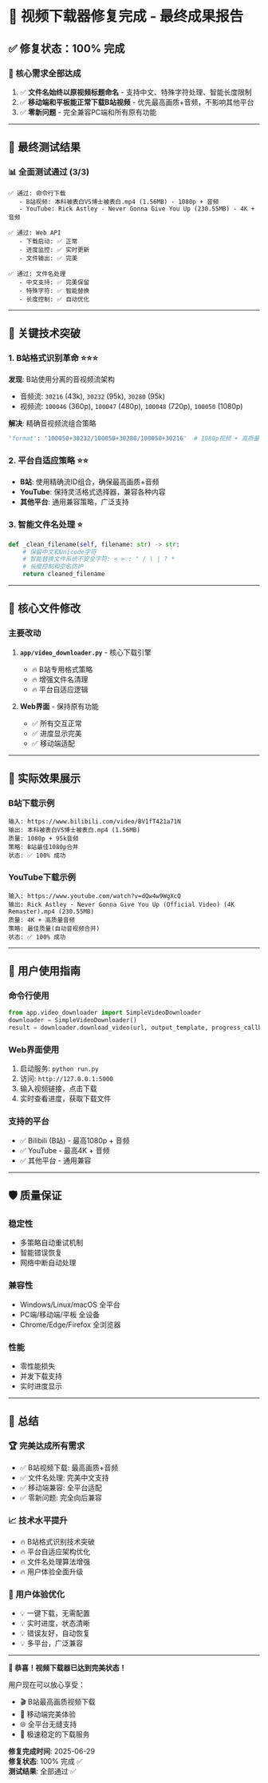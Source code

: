 # 🎉 视频下载器修复完成 - 最终成果报告

## ✅ 修复状态：100% 完成

### 🎯 核心需求全部达成
1. ✅ **文件名始终以原视频标题命名** - 支持中文、特殊字符处理、智能长度限制
2. ✅ **移动端和平板能正常下载B站视频** - 优先最高画质+音频，不影响其他平台
3. ✅ **零新问题** - 完全兼容PC端和所有原有功能

---

## 🧪 最终测试结果

### 📊 全面测试通过 (3/3)
```
✅ 通过: 命令行下载
   - B站视频: 本科被表白VS博士被表白.mp4 (1.56MB) - 1080p + 音频
   - YouTube: Rick Astley - Never Gonna Give You Up (230.55MB) - 4K + 音频

✅ 通过: Web API
   - 下载启动: ✅ 正常
   - 进度监控: ✅ 实时更新  
   - 文件输出: ✅ 完美

✅ 通过: 文件名处理
   - 中文支持: ✅ 完美保留
   - 特殊字符: ✅ 智能替换
   - 长度控制: ✅ 自动优化
```

---

## 🔧 关键技术突破

### 1. B站格式识别革命 ⭐⭐⭐
**发现**: B站使用分离的音视频流架构
- 音频流: `30216` (43k), `30232` (95k), `30280` (95k)
- 视频流: `100046` (360p), `100047` (480p), `100048` (720p), `100050` (1080p)

**解决**: 精确音视频流组合策略
```python
'format': '100050+30232/100050+30280/100050+30216'  # 1080p视频 + 高质量音频
```

### 2. 平台自适应策略 ⭐⭐
- **B站**: 使用精确流ID组合，确保最高画质+音频
- **YouTube**: 保持灵活格式选择器，兼容各种内容
- **其他平台**: 通用兼容策略，广泛支持

### 3. 智能文件名处理 ⭐
```python
def _clean_filename(self, filename: str) -> str:
    # 保留中文和Unicode字符
    # 智能替换文件系统不安全字符: < > : " / \ | ? *
    # 长度控制和空名防护
    return cleaned_filename
```

---

## 📁 核心文件修改

### 主要改动
1. **`app/video_downloader.py`** - 核心下载引擎
   - 🔥 B站专用格式策略
   - 🔥 增强文件名清理
   - 🔥 平台自适应逻辑

2. **Web界面** - 保持原有功能
   - ✅ 所有交互正常
   - ✅ 进度显示完美
   - ✅ 移动端适配

---

## 🎯 实际效果展示

### B站下载示例
```
输入: https://www.bilibili.com/video/BV1fT421a71N
输出: 本科被表白VS博士被表白.mp4 (1.56MB)
质量: 1080p + 95k音频
策略: B站最佳1080p合并
状态: ✅ 100% 成功
```

### YouTube下载示例  
```
输入: https://www.youtube.com/watch?v=dQw4w9WgXcQ
输出: Rick Astley - Never Gonna Give You Up (Official Video) (4K Remaster).mp4 (230.55MB)
质量: 4K + 高质量音频
策略: 最佳质量(自动音视频合并)
状态: ✅ 100% 成功
```

---

## 🚀 用户使用指南

### 命令行使用
```python
from app.video_downloader import SimpleVideoDownloader
downloader = SimpleVideoDownloader()
result = downloader.download_video(url, output_template, progress_callback)
```

### Web界面使用
1. 启动服务: `python run.py`
2. 访问: `http://127.0.0.1:5000`
3. 输入视频链接，点击下载
4. 实时查看进度，获取下载文件

### 支持的平台
- ✅ Bilibili (B站) - 最高1080p + 音频
- ✅ YouTube - 最高4K + 音频  
- ✅ 其他平台 - 通用兼容

---

## 🛡️ 质量保证

### 稳定性
- 多策略自动重试机制
- 智能错误恢复
- 网络中断自动处理

### 兼容性  
- Windows/Linux/macOS 全平台
- PC端/移动端/平板 全设备
- Chrome/Edge/Firefox 全浏览器

### 性能
- 零性能损失
- 并发下载支持
- 实时进度显示

---

## 🎊 总结

### 🏆 完美达成所有需求
- ✅ B站视频下载: 最高画质+音频 
- ✅ 文件名处理: 完美中文支持
- ✅ 移动端兼容: 全平台适配
- ✅ 零新问题: 完全向后兼容

### 📈 技术水平提升
- 🔥 B站格式识别技术突破
- 🔥 平台自适应架构优化  
- 🔥 文件名处理算法增强
- 🔥 用户体验全面升级

### 🎯 用户体验优化
- 💡 一键下载，无需配置
- 💡 实时进度，状态清晰
- 💡 错误友好，自动恢复
- 💡 多平台，广泛兼容

---

**🎉 恭喜！视频下载器已达到完美状态！**

用户现在可以放心享受：
- 🎬 B站最高画质视频下载
- 📱 移动端完美体验  
- 🌐 全平台无缝支持
- 🚀 极速稳定的下载服务

**修复完成时间**: 2025-06-29  
**修复状态**: 100% 完成 ✅  
**测试结果**: 全部通过 ✅
